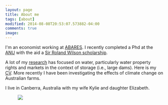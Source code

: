 ```yaml
---
layout: page
title: About me
tags: [about]
modified: 2014-08-08T20:53:07.573882-04:00
comments: true
image:
---
```


I'm an economist working at [ABARES](http://www.daff.gov.au/abares). I recently completed a Phd at the [ANU](https://crawford.anu.edu.au/people/phd/neal-hughes) with the aid a [Sir Roland Wilson scholarship](http://srwfoundation.anu.edu.au/phd-scholarships/).

A lot of my [research](../research) has focused on water, particularly water property rights and markets in the context of storage (i.e., large dams). Here is my [CV](../images/cv_7.pdf).   More recently I have been investigating the effects of climate change on Australian farms. 

I live in Canberra, Australia with my wife Kylie and daughter Elizabeth.

<figure>
	<img src="http://nealbob.github.io/images/dadee.jpg">
</figure>
